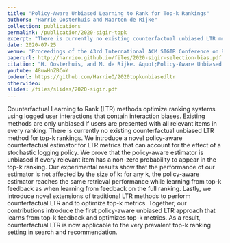 ```yaml
---
title: "Policy-Aware Unbiased Learning to Rank for Top-k Rankings"
authors: "Harrie Oosterhuis and Maarten de Rijke"
collection: publications
permalink: /publication/2020-sigir-topk
excerpt: "There is currently no existing counterfactual unbiased LTR method for top-k rankings. We introduce a novel policy-aware counterfactual estimator for LTR metrics that can account for the effect of a stochastic logging policy. We prove that the policy-aware estimator is unbiased if every relevant item has a non-zero probability to appear in the top-k ranking."
date: 2020-07-25
venue: 'Proceedings of the 43rd International ACM SIGIR Conference on Research and Development in Information Retrieval (SIGIR ’20)'
paperurl: http://harrieo.github.io/files/2020-sigir-selection-bias.pdf
citation: "H. Oosterhuis, and M. de Rijke. &quot;Policy-Aware Unbiased Learning to Rank for Top-k Rankings.&quot; In <i>Proceedings of the 43rd International ACM SIGIR Conference on Research and Development in Information Retrieval</i>. ACM, 2020."
youtube: 48uwHnZBCoY
codeurl: https://github.com/HarrieO/2020topkunbiasedltr
othervideo:
slides: /files/slides/2020-sigir.pdf
---
```


Counterfactual Learning to Rank (LTR) methods optimize ranking systems using logged user interactions that contain interaction biases. Existing methods are only unbiased if users are presented with all relevant items in every ranking. There is currently no existing counterfactual unbiased LTR method for top-k rankings. We introduce a novel policy-aware counterfactual estimator for LTR metrics that can account for the effect of a stochastic logging policy. We prove that the policy-aware estimator is unbiased if every relevant item has a non-zero probability to appear in the top-k ranking. Our experimental results show that the performance of our estimator is not affected by the size of k: for any k, the policy-aware estimator reaches the same retrieval performance while learning from top-k feedback as when learning from feedback on the full ranking. Lastly, we introduce novel extensions of traditional LTR methods to perform counterfactual LTR and to optimize top-k metrics. Together, our contributions introduce the first policy-aware unbiased LTR approach that learns from top-k feedback and optimizes top-k metrics. As a result, counterfactual LTR is now applicable to the very prevalent top-k ranking setting in search and recommendation.